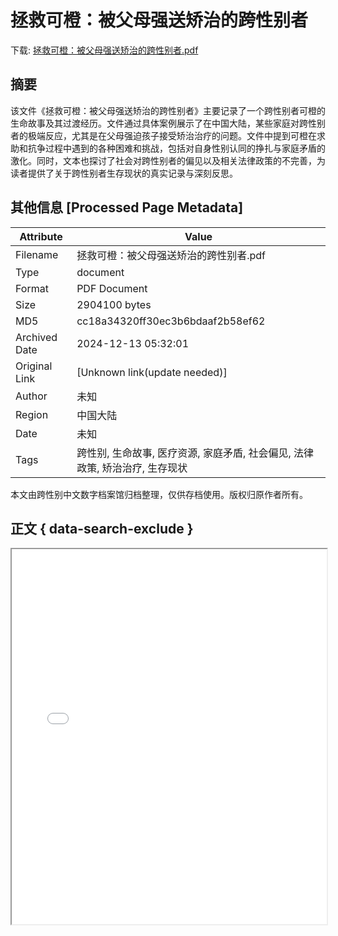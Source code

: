 # 拯救可橙：被父母强送矫治的跨性别者

<!-- tcd_download_link -->
下载: <a href="拯救可橙：被父母强送矫治的跨性别者.pdf" download>拯救可橙：被父母强送矫治的跨性别者.pdf</a>
<!-- tcd_download_link_end -->

## 摘要

<!-- tcd_abstract -->
该文件《拯救可橙：被父母强送矫治的跨性别者》主要记录了一个跨性别者可橙的生命故事及其过渡经历。文件通过具体案例展示了在中国大陆，某些家庭对跨性别者的极端反应，尤其是在父母强迫孩子接受矫治治疗的问题。文件中提到可橙在求助和抗争过程中遇到的各种困难和挑战，包括对自身性别认同的挣扎与家庭矛盾的激化。同时，文本也探讨了社会对跨性别者的偏见以及相关法律政策的不完善，为读者提供了关于跨性别者生存现状的真实记录与深刻反思。

<!-- tcd_abstract_end -->

## 其他信息 [Processed Page Metadata]

| Attribute       | Value                                  |
|-----------------|----------------------------------------|
| Filename        | 拯救可橙：被父母强送矫治的跨性别者.pdf                             |
| Type            | document                                 |
| Format          | PDF Document                               |
| Size            | 2904100 bytes                           |
| MD5             | cc18a34320ff30ec3b6bdaaf2b58ef62                                  |
| Archived Date   | 2024-12-13 05:32:01                             |
| Original Link   | [Unknown link(update needed)]                         |
| Author          | 未知                               |
| Region          | 中国大陆                               |
| Date            | 未知                                 |
| Tags            | 跨性别, 生命故事, 医疗资源, 家庭矛盾, 社会偏见, 法律政策, 矫治治疗, 生存现状                                 |

本文由跨性别中文数字档案馆归档整理，仅供存档使用。版权归原作者所有。


## 正文 { data-search-exclude }

<!-- tcd_main_text -->
<iframe src="../拯救可橙：被父母强送矫治的跨性别者.pdf" width="100%" height="600px">
    <p>无法显示PDF，请下载查看。</p>
</iframe>
<!-- tcd_main_text_end -->

